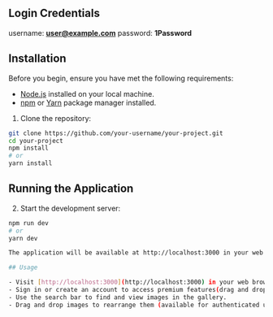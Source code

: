 ## Login Credentials
username: **user@example.com**
password: **1Password**

## Installation

Before you begin, ensure you have met the following requirements:

- [Node.js](https://nodejs.org/) installed on your local machine.
- [npm](https://www.npmjs.com/) or [Yarn](https://yarnpkg.com/) package manager installed.

1. Clone the repository:
```bash
git clone https://github.com/your-username/your-project.git
cd your-project
npm install
# or
yarn install
```
## Running the Application
2. Start the development server:
```bash
npm run dev
# or
yarn dev

The application will be available at http://localhost:3000 in your web browser.

## Usage

- Visit [http://localhost:3000](http://localhost:3000) in your web browser to access the application.
- Sign in or create an account to access premium features(drag and drop features).
- Use the search bar to find and view images in the gallery.
- Drag and drop images to rearrange them (available for authenticated users).
